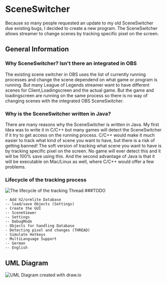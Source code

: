 # SceneSwitcher
Because so many people requested an update to my old SceneSwitcher due existing bugs, I decided to create a new program.
The SceneSwitcher allows streamer to change scenes by tracking specific pixel on the screen.

## General Information
### Why SceneSwitcher? Isn't there an integrated in OBS
The existing scene switcher in OBS uses the list of currently running processes and change the scene dependend on what game or program is running.
But many League of Legends streamer want to have different scenes for Client,Loadingscreen and the actual game. But the game and loadingscreen are 
running on the same process so there is no way of changing scenes with the integrated OBS SceneSwitcher.

### Why is the SceneSwitcher written in Java?
There are many reasons why the SceneSwitcher is written in Java. 
My first Idea was to write it in C/C++ but many games will detect the SceneSwitcher if it try to get access on the running process.
C/C++ would make it much easier to track what kind of scene you want to have, but there is a risk of getting banned!
The soft version of tracking what scene you want to have is by tracking specific pixel on the screen. No game will ever detect this and it will be 100% save using this.
And the second advantage of Java is that it will be executable on Mac/Linux as well, where C/C++ would offer a few problems.

### Lifecycle of the tracking process
![The lifecycle of the tracking Thread](https://i.imgur.com/jq6r67A.png)
###TODO
```text
- Add h2/ormlite Database
-- load/save Objects (Settings)
- Create the GUI
-- SceneViewer
-- Settings
-- DebugMode
- Objects for handling Database
- Detecting pixel and changes (THREAD)
- Simulate Hotkeys
- MultiLanguage Support
-- German
-- English
```
## UML Diagram
![UML Diagram created with draw.io](https://i.imgur.com/b354Rrr.png)